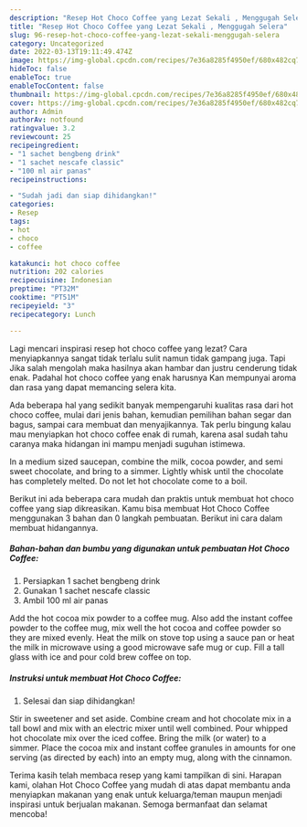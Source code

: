 ```yaml
---
description: "Resep Hot Choco Coffee yang Lezat Sekali , Menggugah Selera"
title: "Resep Hot Choco Coffee yang Lezat Sekali , Menggugah Selera"
slug: 96-resep-hot-choco-coffee-yang-lezat-sekali-menggugah-selera
category: Uncategorized
date: 2022-03-13T19:11:49.474Z
image: https://img-global.cpcdn.com/recipes/7e36a8285f4950ef/680x482cq70/hot-choco-coffee-foto-resep-utama.jpg
hideToc: false
enableToc: true
enableTocContent: false
thumbnail: https://img-global.cpcdn.com/recipes/7e36a8285f4950ef/680x482cq70/hot-choco-coffee-foto-resep-utama.jpg
cover: https://img-global.cpcdn.com/recipes/7e36a8285f4950ef/680x482cq70/hot-choco-coffee-foto-resep-utama.jpg
author: Admin
authorAv: notfound
ratingvalue: 3.2
reviewcount: 25
recipeingredient:
- "1 sachet bengbeng drink"
- "1 sachet nescafe classic"
- "100 ml air panas"
recipeinstructions:

- "Sudah jadi dan siap dihidangkan!"
categories:
- Resep
tags:
- hot
- choco
- coffee

katakunci: hot choco coffee 
nutrition: 202 calories
recipecuisine: Indonesian
preptime: "PT32M"
cooktime: "PT51M"
recipeyield: "3"
recipecategory: Lunch

---
```



Lagi mencari inspirasi resep hot choco coffee yang lezat? Cara menyiapkannya sangat tidak terlalu sulit namun tidak gampang juga. Tapi Jika salah mengolah maka hasilnya akan hambar dan justru cenderung tidak enak. Padahal hot choco coffee yang enak harusnya Kan mempunyai aroma dan rasa yang dapat memancing selera kita.


Ada beberapa hal yang sedikit banyak mempengaruhi kualitas rasa dari hot choco coffee, mulai dari jenis bahan, kemudian pemilihan bahan segar dan bagus, sampai cara membuat dan menyajikannya. Tak perlu bingung kalau mau menyiapkan hot choco coffee enak di rumah, karena asal sudah tahu caranya maka hidangan ini mampu menjadi suguhan istimewa.

In a medium sized saucepan, combine the milk, cocoa powder, and semi sweet chocolate, and bring to a simmer. Lightly whisk until the chocolate has completely melted. Do not let hot chocolate come to a boil.


Berikut ini ada beberapa cara mudah dan praktis untuk membuat hot choco coffee yang siap dikreasikan. Kamu bisa membuat Hot Choco Coffee menggunakan 3 bahan dan 0 langkah pembuatan. Berikut ini cara dalam membuat hidangannya.

<!--inarticleads1-->

##### Bahan-bahan dan bumbu yang digunakan untuk pembuatan Hot Choco Coffee:

1. Persiapkan 1 sachet bengbeng drink
1. Gunakan 1 sachet nescafe classic
1. Ambil 100 ml air panas


Add the hot cocoa mix powder to a coffee mug. Also add the instant coffee powder to the coffee mug, mix well the hot cocoa and coffee powder so they are mixed evenly. Heat the milk on stove top using a sauce pan or heat the milk in microwave using a good microwave safe mug or cup. Fill a tall glass with ice and pour cold brew coffee on top. 

<!--inarticleads2-->

##### Instruksi untuk membuat Hot Choco Coffee:


1. Selesai dan siap dihidangkan!

Stir in sweetener and set aside. Combine cream and hot chocolate mix in a tall bowl and mix with an electric mixer until well combined. Pour whipped hot chocolate mix over the iced coffee. Bring the milk (or water) to a simmer. Place the cocoa mix and instant coffee granules in amounts for one serving (as directed by each) into an empty mug, along with the cinnamon. 

Terima kasih telah membaca resep yang kami tampilkan di sini. Harapan kami, olahan Hot Choco Coffee yang mudah di atas dapat membantu anda menyiapkan makanan yang enak untuk keluarga/teman maupun menjadi inspirasi untuk berjualan makanan. Semoga bermanfaat dan selamat mencoba!
